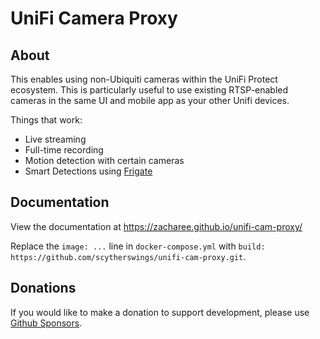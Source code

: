 # UniFi Camera Proxy

## About

This enables using non-Ubiquiti cameras within the UniFi Protect ecosystem. This is
particularly useful to use existing RTSP-enabled cameras in the same UI and
mobile app as your other Unifi devices.

Things that work:

* Live streaming
* Full-time recording
* Motion detection with certain cameras
* Smart Detections using [Frigate](https://github.com/blakeblackshear/frigate)

## Documentation

View the documentation at <https://zacharee.github.io/unifi-cam-proxy/>

Replace the `image: ...` line in `docker-compose.yml` with `build: https://github.com/scytherswings/unifi-cam-proxy.git`.

## Donations

If you would like to make a donation to support development, please use [Github Sponsors](https://github.com/sponsors/keshavdv).
